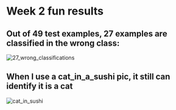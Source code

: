 # Week 2 fun results

## Out of 49 test examples, 27 examples are classified in the wrong class:
![27_wrong_classifications](https://user-images.githubusercontent.com/27776652/32694399-4655d3fe-c704-11e7-88aa-aa2c2864a571.png)

## When I use a cat_in_a_sushi pic, it still can identify it is a cat
![cat_in_sushi](https://user-images.githubusercontent.com/27776652/32694409-75656d6c-c704-11e7-93f2-97d565e5ffa5.jpg)
